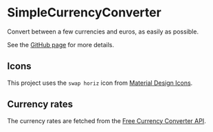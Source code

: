 SimpleCurrencyConverter
=======================

Convert between a few currencies and euros, as easily as possible.

See the [GitHub page](http://peruukki.github.io/SimpleCurrencyConverter/) for more details.

## Icons

This project uses the `swap horiz` icon from
[Material Design Icons](https://github.com/google/material-design-icons).

## Currency rates

The currency rates are fetched from the
[Free Currency Converter API](https://free.currencyconverterapi.com/).
